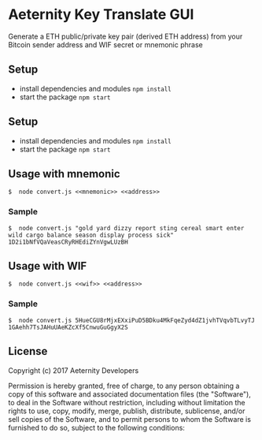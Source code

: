 # Aeternity Key Translate GUI

Generate a ETH public/private key pair (derived ETH address) from your Bitcoin sender address and WIF secret or mnemonic phrase

## Setup

* install dependencies and modules `npm install`
* start the package `npm start`

## Setup

* install dependencies and modules `npm install`
* start the package `npm start`

## Usage with mnemonic
```
$  node convert.js <<mnemonic>> <<address>>
```

### Sample
```
$  node convert.js "gold yard dizzy report sting cereal smart enter wild cargo balance season display process sick" 1D2i1bNfVQaVeasCRyRHEdiZYnVgwLUzBH
```

## Usage with WIF
```
$  node convert.js <<wif>> <<address>>
```

### Sample
```
$  node convert.js 5HueCGU8rMjxEXxiPuD5BDku4MkFqeZyd4dZ1jvhTVqvbTLvyTJ 1GAehh7TsJAHuUAeKZcXf5CnwuGuGgyX2S
```


## License

Copyright (c) 2017 Aeternity Developers

Permission is hereby granted, free of charge, to any person obtaining a copy
of this software and associated documentation files (the "Software"), to deal
in the Software without restriction, including without limitation the rights
to use, copy, modify, merge, publish, distribute, sublicense, and/or sell
copies of the Software, and to permit persons to whom the Software is
furnished to do so, subject to the following conditions:
